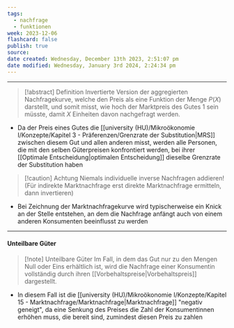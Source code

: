 ```yaml
---
tags:
  - nachfrage
  - funktionen
week: 2023-12-06
flashcard: false
publish: true
source: 
date created: Wednesday, December 13th 2023, 2:51:07 pm
date modified: Wednesday, January 3rd 2024, 2:24:34 pm
---
```

***

> [!abstract] Definition 
> Invertierte Version der aggregierten Nachfragekurve, welche den Preis als eine Funktion der Menge $P(X)$ darstellt, und somit misst, wie hoch der Marktpreis des Gutes 1 sein müsste, damit $X$ Einheiten davon nachgefragt werden.

- Da der Preis eines Gutes die [[university (HU)/Mikroökonomie I/Konzepte/Kapitel 3 - Präferenzen/Grenzrate der Substitution|MRS]] zwischen diesem Gut und allen anderen misst, werden alle Personen, die mit den selben Güterpreisen konfrontiert werden, bei ihrer [[Optimale Entscheidung|optimalen Entscheidung]] dieselbe Grenzrate der Substitution haben

> [!caution] Achtung 
> Niemals individuelle inverse Nachfragen addieren! (Für indirekte Marktnachfrage erst direkte Marktnachfrage ermitteln, dann invertieren)

- Bei Zeichnung der Marktnachfragekurve wird typischerweise ein Knick an der Stelle entstehen, an dem die Nachfrage anfängt auch von einem anderen Konsumenten beeinflusst zu werden

***
#### Unteilbare Güter

> [!note] Unteilbare Güter
> Im Fall, in dem das Gut nur zu den Mengen Null oder Eins erhältlich ist, wird die Nachfrage einer Konsumentin vollständig durch ihren [[Vorbehaltspreise|Vorbehaltspreis]] dargestellt.

- In diesem Fall ist die [[university (HU)/Mikroökonomie I/Konzepte/Kapitel 15 - Marktnachfrage/Marktnachfrage|Marktnachfrage]] "negativ geneigt", da eine Senkung des Preises die Zahl der Konsumentinnen erhöhen muss, die bereit sind, zumindest diesen Preis zu zahlen
